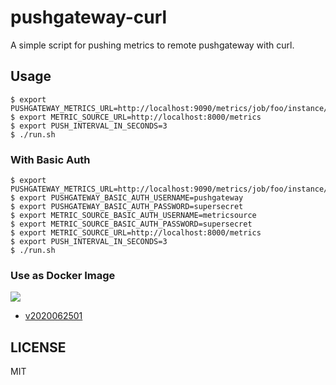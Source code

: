 # pushgateway-curl

A simple script for pushing metrics to remote pushgateway with curl.

## Usage

```
$ export PUSHGATEWAY_METRICS_URL=http://localhost:9090/metrics/job/foo/instance/bar
$ export METRIC_SOURCE_URL=http://localhost:8000/metrics
$ export PUSH_INTERVAL_IN_SECONDS=3
$ ./run.sh
```

### With Basic Auth

```
$ export PUSHGATEWAY_METRICS_URL=http://localhost:9090/metrics/job/foo/instance/bar
$ export PUSHGATEWAY_BASIC_AUTH_USERNAME=pushgateway
$ export PUSHGATEWAY_BASIC_AUTH_PASSWORD=supersecret
$ export METRIC_SOURCE_BASIC_AUTH_USERNAME=metricsource
$ export METRIC_SOURCE_BASIC_AUTH_PASSWORD=supersecret
$ export METRIC_SOURCE_URL=http://localhost:8000/metrics
$ export PUSH_INTERVAL_IN_SECONDS=3
$ ./run.sh
```

### Use as Docker Image

[![](https://img.shields.io/docker/pulls/b4fun/pushgateway-curl)](https://hub.docker.com/repository/docker/b4fun/pushgateway-curl/general)

- [v2020062501](https://hub.docker.com/layers/b4fun/pushgateway-curl/v2020062501/images/sha256-81154156b6a3150ea16a5f14df7f8f4d65624f28edc07d386082fd7b728d0f66?context=repo)

## LICENSE

MIT